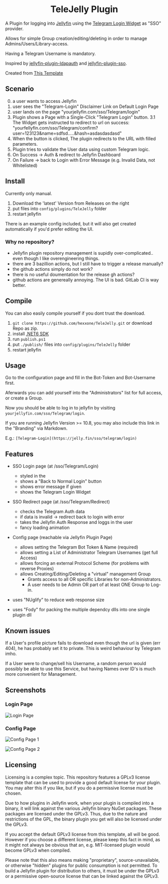 <h1 align="center">TeleJelly Plugin</h1>

A Plugin for logging into [Jellyfin](https://jellyfin.org/) using the [Telegram Login Widget](https://core.telegram.org/widgets/login) as "SSO" provider.

Allows for simple Group creation/editing/deleting in order to manage Admins/Users/Library-access.

Having a Telegram Username is mandatory.

Inspired by [jellyfin-plugin-ldapauth](https://github.com/jellyfin/jellyfin-plugin-ldapauth) and [jellyfin-plugin-sso](https://github.com/9p4/jellyfin-plugin-sso).

Created from [This Template](https://github.com/jellyfin/jellyfin-plugin-template)

## Scenario

0. a user wants to access Jellyfin
1. user sees the "Telegram-Login" Disclaimer Link on Default Login Page
2. user lands on the page "yourjellyfin.com/sso/Telegram/login"
3. Plugin shows a Page with a Single-Click "Telegram Login" button.
3.1 The Widget gets instructed to redirect to url on success: "yourfellyfin.com/sso/Telegram/confirm?user=123123&name=sdfsd.....&hash=asdasdasdasd"
4. When the button is clicked, The plugin redirects to the URL with filled parameters.
5. Plugin tries to validate the User data using custom Telegram logic.
6. On Success -> Auth & redirect to Jellyfin Dashboard
7. On Failure -> back to Login with Error Message (e.g. Invalid Data, not Whitelisted)

## Install

Currently only manual.

1. Download the 'latest' Version from Releases on the right
2. put files into `config/plugins/TeleJelly` folder
3. restart jellyfin

There is an example config included, but it will also get created automatically if you'd prefer editing the UI.

### Why no repository?

- Jellyfin plugin repository management is supidly over-complicated.. even though I like overengineering things.
- there are 3 bazillion actions, but I still have to trigger a release manually?
- the github actions simply do not work?
- there is no useful doumentation for the release gh actions?
- github actions are genereally annoying. The UI is bad. GitLab CI is way better.

## Compile

You can also easily compile yourself if you dont trust the download.

1. `git clone https://github.com/hexxone/TeleJelly.git` or download Repo as zip.
2. install [.NET6 SDK](https://dotnet.microsoft.com/en-us/download/dotnet/6.0)
3. run `publish.ps1`
2. put `./publish/` files into `config/plugins/TeleJelly` folder
3. restart jellyfin

## Usage

Go to the configuration page and fill in the Bot-Token and Bot-Username first.

Aferwards you can add yourself into the "Administrators" list for full access, or create a Group.

Now you should be able to log in to jellyfin by visiting `yourjellyfin.com/sso/Telegram/login`.

If you are running Jellyfin Version >= 10.8, you may also include this link in the "Branding" via Markdown.

E.g.: `[Telegram-Login](https://jelly.fin/sso/telegram/login)`

## Features

- SSO Login page (at /sso/Telegram/Login)
  - styled in the
  - shows a "Back to Normal Login" button
  - shows error message if given
  - shows the Telegram Login Widget

- SSO Redirect page (at /sso/Telegram/Redirect)
  - checks the Telegram Auth data
  - if data is invalid -> redirect back to login with error
  - takes the Jellyfin Auth Response and loggs in the user
  - fancy loading animation

- Config page (reachable via Jellyfin Plugin Page)
  - allows setting the Telegram Bot Token & Name (required)
  - allows setting a List of Administrator Telegram Usernames (get full Access)
  - allows forcing an external Protocol Scheme (for problems with reverse Proxies)
  - allows Creating/Editing/Deleting a "virtual" management Group
    - Grants access to all OR specific Libraries for non-Administrators.
    - A user needs to be Admin OR part of at least ONE Group to Log-in.
	
- uses "NUglify" to reduce web response size

- uses "Fody" for packing the multiple dependcy dlls into one single plugin dll


## Known issues

If a User's profile picture fails to download even though the url is given (err 404), he has probably set it to private. This is weird behaviour by Telegram imho.

If a User were to change/sell his Username, a random person would possibly be able to use this Service, but having Names over ID's is much more convenient for Management.

## Screenshots

### Login Page

![Login Page](./screenshots/01.jpg)

### Config Page

![Config Page 1](./screenshots/02.jpg)

![Config Page 2](./screenshots/03.jpg)

## Licensing

Licensing is a complex topic. This repository features a GPLv3 license template that can be used to provide a good default license for your plugin. You may alter this if you like, but if you do a permissive license must be chosen.

Due to how plugins in Jellyfin work, when your plugin is compiled into a binary, it will link against the various Jellyfin binary NuGet packages. These packages are licensed under the GPLv3. Thus, due to the nature and restrictions of the GPL, the binary plugin you get will also be licensed under the GPLv3.

If you accept the default GPLv3 license from this template, all will be good. However if you choose a different license, please keep this fact in mind, as it might not always be obvious that an, e.g. MIT-licensed plugin would become GPLv3 when compiled.

Please note that this also means making "proprietary", source-unavailable, or otherwise "hidden" plugins for public consumption is not permitted. To build a Jellyfin plugin for distribution to others, it must be under the GPLv3 or a permissive open-source license that can be linked against the GPLv3.
